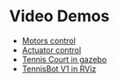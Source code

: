# Video Demos

* [Motors control]()
* [Actuator control](https://drive.google.com/file/d/1KERbm8YpcWQQ3XklB0WpKhzmQzhS0fMN/view?usp=sharing)
* [Tennis Court in gazebo]()
* [TennisBot V1 in RViz](https://drive.google.com/file/d/1K_xSpBqOkkCilqj5o8Mh0_ldypU9PAPF/view?usp=sharing)
